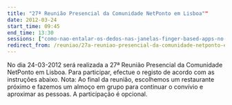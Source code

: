 ```yaml
---
title: "27ª Reunião Presencial da Comunidade NetPonto em Lisboa""
date: 2012-03-24
start_time: 09:45
end_time: 13:30
sessions: ["como-nao-entalar-os-dedos-nas-janelas-finger-based-apps-no-windows-8","uma-introducao-a-asp-net-web-api"]
redirect_from: /reuniao/27a-reuniao-presencial-da-comunidade-netponto-em-lisboa/
---
```

No dia 24-03-2012 será realizada a 27ª Reunião Presencial da Comunidade NetPonto em Lisboa. Para participar, efectue o registo de acordo com as instruções abaixo.
Nota: Ao final da reunião, escolhemos um restaurante próximo e fazemos um almoço em grupo para continuar o convívio e aproximar as pessoas. A participação é opcional.